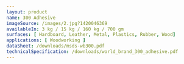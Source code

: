 ```yaml
---
layout: product 
name: 300 Adhesive
imageSource: /images/2.jpg?1420046369
availableIn: 3 kg / 15 kg / 160 kg / 700 gm
surfaces: [ Hardboard, Leather, Metal, Plastics, Rubber, Wood]
applications: [ Woodworking ]
dataSheet: /downloads/msds-wb300.pdf
technicalSpecification: /downloads/world_brand_300_adhesive.pdf
---
```


